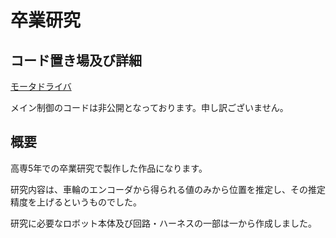 # 卒業研究

## コード置き場及び詳細

[モータドライバ](https://github.com/UnknownSP/MPLAB_dsPIC30f_sotuken)

メイン制御のコードは非公開となっております。申し訳ございません。

## 概要

高専5年での卒業研究で製作した作品になります。

研究内容は、車輪のエンコーダから得られる値のみから位置を推定し、その推定精度を上げるというものでした。

研究に必要なロボット本体及び回路・ハーネスの一部は一から作成しました。
